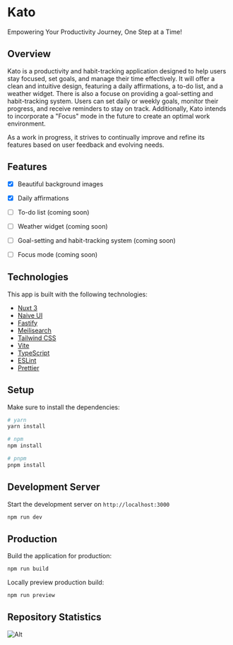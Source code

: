# Kato

Empowering Your Productivity Journey, One Step at a Time!

## Overview

Kato is a productivity and habit-tracking application designed to help users stay focused, set goals, and manage their time effectively. It will offer a clean and intuitive design, featuring a daily affirmations, a to-do list, and a weather widget. There is also a focuse on providing a goal-setting and habit-tracking system. Users can set daily or weekly goals, monitor their progress, and receive reminders to stay on track. Additionally, Kato intends to incorporate a "Focus" mode in the future to create an optimal work environment.

As a work in progress, it strives to continually improve and refine its features based on user feedback and evolving needs.

## Features

- [x] Beautiful background images
- [x] Daily affirmations
- [ ] To-do list (coming soon)
- [ ] Weather widget (coming soon)
- [ ] Goal-setting and habit-tracking system (coming soon)
- [ ] Focus mode (coming soon)


## Technologies

This app is built with the following technologies:

- [Nuxt 3](https://nuxt.com/)
- [Naive UI](https://www.naiveui.com/en-US/os-theme)
- [Fastify](https://www.fastify.io/)
- [Meilisearch](https://www.meilisearch.com/)
- [Tailwind CSS](https://tailwindcss.com/)
- [Vite](https://vitejs.dev/)
- [TypeScript](https://www.typescriptlang.org/)
- [ESLint](https://eslint.org/)
- [Prettier](https://prettier.io/)

## Setup

Make sure to install the dependencies:

```bash
# yarn
yarn install

# npm
npm install

# pnpm
pnpm install
```

## Development Server

Start the development server on `http://localhost:3000`

```bash
npm run dev
```

## Production

Build the application for production:

```bash
npm run build
```

Locally preview production build:

```bash
npm run preview
```

## Repository Statistics

![Alt](https://repobeats.axiom.co/api/embed/4919cd9279a43bdf72ddcdeab8c96c28b34c5c82.svg "Repobeats analytics image")

